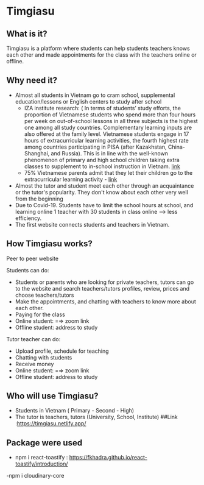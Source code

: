 # Timgiasu

## What is it?

Timgiasu is a platform where students can help students teachers knows each other and made appointments for the class with the teachers online or offline.

## Why need it?

- Almost all students in Vietnam go to cram school, supplemental education/lessons or English centers to study after school
  - IZA institute research: ( In terms of students’ study efforts, the proportion of Vietnamese students
    who spend more than four hours per week on out-of-school lessons in all three subjects
    is the highest one among all study countries. Complementary learning inputs are also
    offered at the family level. Vietnamese students engage in 17 hours of extracurricular
    learning activities, the fourth highest rate among countries participating in PISA (after
    Kazakhstan, China-Shanghai, and Russia). This is in line with the well-known
    phenomenon of primary and high school children taking extra classes to supplement to
    in-school instruction in Vietnam. [link](http://ftp.iza.org/dp13066.pdf)
  - 75% Vietnamese parents admit that they let their children go to the extracurricular learning activity - [link](https://thanhnien.vn/giao-duc/gan-75-phu-huynh-cho-con-hoc-them-453775.html)
- Almost the tutor and student meet each other through an acquaintance or the tutor's popularity. They don't know about each other very well from the beginning
- Due to Covid-19. Students have to limit the school hours at school, and learning online 1 teacher with 30 students in class online —> less efficiency.
- The first website connects students and teachers in Vietnam.

## How Timgiasu works?

Peer to peer website

Students can do:

- Students or parents who are looking for private teachers, tutors can go to the website and search teachers/tutors profiles, review, prices and choose teachers/tutors
- Make the appointments, and chatting with teachers to know more about each other.
- Paying for the class
- Online student: =⇒ zoom link
- Offline student: address to study

Tutor teacher can do:

- Upload profile, schedule for teaching
- Chatting with students
- Receive money
- Online student: =⇒ zoom link
- Offline student: address to study

## Who will use Timgiasu?

- Students in Vietnam ( Primary - Second - High)
- The tutor is teachers, tutors (University, School, Institute)
  ##Link :https://timgiasu.netlify.app/

## Package were used

- npm i react-toastify : https://fkhadra.github.io/react-toastify/introduction/

-npm i cloudinary-core
